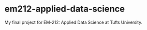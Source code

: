 # em212-applied-data-science
My final project for EM-212: Applied Data Science at Tufts University.
